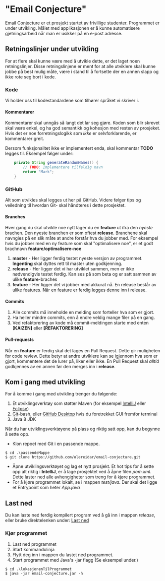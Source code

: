 # "Email Conjecture"
Email Conjecture er et prosjekt startet av frivillige studenter. Programmet er under utvikling.
Målet med applikasjonen er å kunne automatisere gjetningsarbeid når man er usikker på en e-post adresse.


## Retningslinjer under utvikling
For at flere skal kunne være med å utvikle dette, er det laget noen retningslinjer. Disse retningslinjene er ment for at alle utviklere skal kunne jobbe på best mulig måte, være i stand til å fortsette der en annen slapp og ikke rote seg bort i kode.

### Kode
Vi holder oss til kodestandardene som tilhører språket vi skriver i. 

#### Kommentarer
Kommentarer skal unngås så langt det lar seg gjøre. Koden som blir skrevet skal være enkel, og ha god semantikk og kohesjon med resten av prosjeket. Hvis det er noe forretningslogikk som *ikke* er selvforklarende, er kommentarer greit.

Dersom funksjonalitet ikke er implementert enda, skal kommentar **TODO** legges til. Eksempel følger under: 
```java
    private String generateRandomNames() {
        // TODO: Implementere tilfeldig navn
        return "Mark";
    }
```

### GitHub
Alt som utvikles skal legges ut her på GitHub. Videre følger tips og veiledning til hvordan Git- skal håndteres i dette prosjektet.

#### Branches

Hver gang du skal utvikle noe nytt lager du en **feature** ut ifra den *nyeste* brachen. Den nyeste branchen er som oftest **release**.
Branchene skal navngies på en slik måte at andre forstår hva du jobber med. For eksempel hvis du jobber med en ny feature som skal "optimalisere noe", er et godt brachnavn **feature/optimalisere-noe**

1. **master** - Her ligger ferdig testet nyeste versjon av programmet. **Ingenting** skal dyttes rett til master uten godkjenning.
2. **release** - Her ligger det vi har utviklet sammen, men er ikke nødvendigvis testet ferdig. Kan ses på som beta og er satt sammen av ulike **feature**-braches
3. **feature** - Her ligger det vi jobber med akkurat nå. En release består av ulike features. Når en feature er ferdig legges denne inn i release.

#### Commits
1. Alle commits må inneholde en melding som forteller hva som er gjort. 
2. Ha heller mindre commits, enn å endre veldig mange filer på en gang.
3. Ved refaktorering av kode må commit-meldingen starte med enten **[KAIZEN]** eller **[REFAKTORERING]**

#### Pull-requests
Når en **feature** er ferdig skal det lages en Pull Request. Dette gir muligheten for code review. Dette betyr at andre utviklere kan se igjennom hva som er gjort, kommentere det de lurer på, liker eller ikke. 
En Pull Request skal *alltid* godkjennes av en annen før den merges inn i **release**.

## Kom i gang med utvikling
For å komme i gang med utvikling trenger du følgende:
1. Et utviklingsverktøy som støtter Maven (for eksempel [IntelliJ](https://www.jetbrains.com/idea/) eller [Eclipse](https://eclipse.org/))
2. [Git](https://git-scm.com/)-bash, eller [GitHub Desktop](https://desktop.github.com/) hvis du foretrekket GUI fremfor terminal
3. Java 8 JDK

Når du har utviklingsverktøyene på plass og riktig satt opp, kan du begynne å sette opp.
- Klon repoet med Git i en passende mappe. 
```git
$ cd .\passendeMappe
$ git clone https://github.com/olereidar/email-conjecture.git
``` 
- Åpne utviklingsverktøyet og lag et nytt prosjekt. Et hot tips for å sette opp alt riktig i **IntelliJ**, er å lage prosjektet ved å åpne filen *pom.xml*. Dette laster ned alle avhengigheter som treng for å kjøre programmet. 
- For å kjøre programmet lokalt, se i mappen *test/java*. Der skal det ligge et Entrypoint som heter *App.java*


## Last ned
Du kan laste ned ferdig kompilert program ved å gå inn i mappen *release*, eller bruke direktelenken under:
[Last ned](https://raw.githubusercontent.com/olereidar/email-conjecture/første-release/release/email-conjecture.jar)

### Kjør programmet
1. Last ned programmet
2. Start kommandolinja
3. Flytt deg inn i mappen du lastet ned programmet.
4. Start programmet med Java's -jar flagg (Se eksempel under.)

```git
$ cd .\lokasjonenTilProgrammet
$ java -jar email-conjecture.jar -h
```